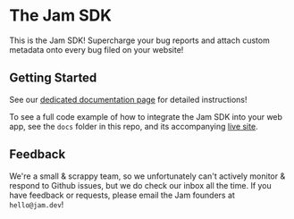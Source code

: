 # The Jam SDK

This is the Jam SDK! Supercharge your bug reports and attach custom metadata onto every bug filed on your website!

## Getting Started

See our [dedicated documentation page](https://jam.dev/docs/product-features/dev-tools/jam.metadata) for detailed instructions!

To see a full code example of how to integrate the Jam SDK into your web app, see the `docs` folder in this repo, and its accompanying [live site](https://strawberry-jam-manufacturers.github.io/sdk/).

## Feedback

We're a small & scrappy team, so we unfortunately can't actively monitor & respond to Github issues, but we do check our inbox all the time. If you have feedback or requests, please email the Jam founders at `hello@jam.dev`!
